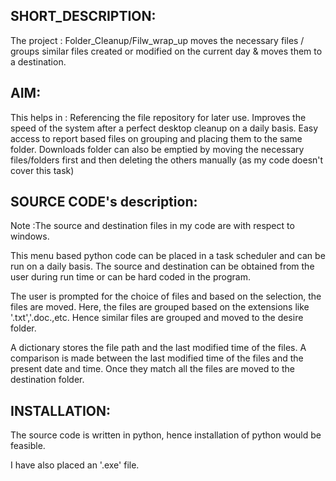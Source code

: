 SHORT_DESCRIPTION:
-----------------
The project : Folder_Cleanup/Filw_wrap_up moves the necessary files / groups similar files created or modified on the current day & moves them to a destination. 

AIM:
---
This helps in :
 Referencing the file repository for later use.
 Improves the speed of the system after a perfect desktop cleanup on a daily basis.
 Easy access to report based files on grouping and placing them to the same folder.
 Downloads folder can also be emptied by moving the necessary files/folders first and then deleting the others manually (as my code doesn't cover this task)

SOURCE CODE's description:
--------------------------
Note :The source and destination files in my code are with respect to windows.

This menu based python code can be placed in a task scheduler and can be run on a daily basis.
The source and destination can be obtained from the user during run time or can be hard coded in the program.

The user is prompted for the choice of files and based on the selection, the files are moved.
Here, the files are grouped based on the extensions like '.txt','.doc.,etc.
Hence similar files are grouped and moved to the desire folder.

A dictionary stores the file path and the last modified time of the files.
A comparison is made between the last modified time of the files and the present date and time.
Once they match all the files are moved to the destination folder.

INSTALLATION:
------------
The source code is written in python, hence installation of python would be feasible.

I have also placed an '.exe' file.




 







